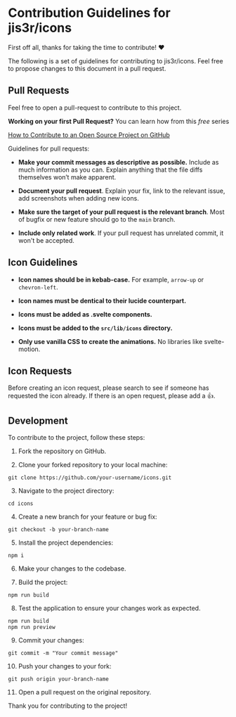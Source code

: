 

# Contribution Guidelines for jis3r/icons

First off all, thanks for taking the time to contribute! ❤️

The following is a set of guidelines for contributing to jis3r/icons. Feel free to propose changes to this document in a pull request.

## Pull Requests

Feel free to open a pull-request to contribute to this project.

**Working on your first Pull Request?** You can learn how from this *free* series

[How to Contribute to an Open Source Project on GitHub](https://app.egghead.io/playlists/how-to-contribute-to-an-open-source-project-on-github)

Guidelines for pull requests:

-  __Make your commit messages as descriptive as possible.__ Include as much information as you can. Explain anything that the file diffs themselves won’t make apparent.

-  __Document your pull request__. Explain your fix, link to the relevant issue, add screenshots when adding new icons.

-  __Make sure the target of your pull request is the relevant branch__. Most of bugfix or new feature should go to the `main` branch.

-  __Include only related work__. If your pull request has unrelated commit, it won't be accepted.

## Icon Guidelines

-  **Icon names should be in kebab-case.** For example, `arrow-up` or `chevron-left`.

-  **Icon names must be dentical to their lucide counterpart.**

-  **Icons must be added as .svelte components.**

-  **Icons must be added to the `src/lib/icons` directory.**

-  **Only use vanilla CSS to create the animations.** No libraries like svelte-motion.

## Icon Requests

Before creating an icon request, please search to see if someone has requested the icon already. If there is an open request, please add a :+1:.

## Development

To contribute to the project, follow these steps:

1. Fork the repository on GitHub.

2. Clone your forked repository to your local machine:

```
git clone https://github.com/your-username/icons.git
```

3. Navigate to the project directory:

```
cd icons
```

4. Create a new branch for your feature or bug fix:

```
git checkout -b your-branch-name
```

5. Install the project dependencies:

```
npm i
```

6. Make your changes to the codebase.

7. Build the project:

```
npm run build
```

8. Test the application to ensure your changes work as expected.

```
npm run build
npm run preview
```

9. Commit your changes:

```
git commit -m "Your commit message"
```

10. Push your changes to your fork:

```
git push origin your-branch-name
```

11. Open a pull request on the original repository.

Thank you for contributing to the project!